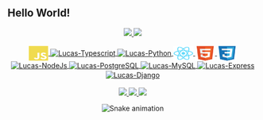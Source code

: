## Hello World!

<div align="center">
  <a href="https://github.com/Dev3lopmentM4chine">
  <img style="display: inline_block" height="165em" src="https://github-readme-stats.vercel.app/api?username=Dev3lopmentM4chine&show_icons=true&theme=codeSTACKr&include_all_commits=true&count_private=true"/>
  <img style="display: inline_block" height="165em" src="https://github-readme-stats.vercel.app/api/top-langs/?username=Dev3lopmentM4chine&layout=compact&langs_count=7&theme=codeSTACKr"/>
</div> 
  
<div style="display: inline_block" align="center">
  <br>
  <img align="center" alt="Lucas-Javascript" height="30" width="40" src="https://raw.githubusercontent.com/devicons/devicon/master/icons/javascript/javascript-plain.svg">
  <img align="center" alt="Lucas-Typescript" height="30" width="40" src="https://cdn.jsdelivr.net/gh/devicons/devicon/icons/typescript/typescript-original.svg">
  <img align="center" alt="Lucas-Python" height="30" width="40" src="https://cdn.jsdelivr.net/gh/devicons/devicon/icons/python/python-original.svg">
  <img align="center" alt="Lucas-React" height="30" width="40" src="https://raw.githubusercontent.com/devicons/devicon/master/icons/react/react-original.svg">
  <img align="center" alt="Lucas-HTML" height="30" width="40" src="https://raw.githubusercontent.com/devicons/devicon/master/icons/html5/html5-original.svg">
  <img align="center" alt="Lucas-CSS" height="30" width="40" src="https://raw.githubusercontent.com/devicons/devicon/master/icons/css3/css3-original.svg">
  <img align="center" alt="Lucas-NodeJs" height="30" width="40" src="https://cdn.jsdelivr.net/gh/devicons/devicon/icons/nodejs/nodejs-original.svg">
  <img align="center" alt="Lucas-PostgreSQL" height="30" width="40" src="https://cdn.jsdelivr.net/gh/devicons/devicon/icons/postgresql/postgresql-original.svg">
  <img align="center" alt="Lucas-MySQL" height="30" width="40" src="https://cdn.jsdelivr.net/gh/devicons/devicon/icons/mysql/mysql-original.svg">
  <img align="center" alt="Lucas-Express" height="30" width="40" src="https://cdn.jsdelivr.net/gh/devicons/devicon/icons/express/express-original.svg">
  <img align="center" alt="Lucas-Django" height="30" width="40" src="https://cdn.jsdelivr.net/gh/devicons/devicon/icons/django/django-plain.svg">
</div>
  
<div align="center"><br>
  <a href="https://www.instagram.com/codedevelopmentmachine/" target="_blank">
  <img src="https://img.shields.io/badge/-Instagram-%23E4405F?style=for-the-badge&logo=instagram&logoColor=white">
</a>
  
<a href="mailto:felicianodasilvalucassamuel@gmail.com">
  <img src="https://img.shields.io/badge/-Gmail-%23333?style=for-the-badge&logo=gmail&logoColor=white">
</a>
  
<a href="https://www.linkedin.com/in/lucasfelicianosilva" target="_blank">
  <img src="https://img.shields.io/badge/-LinkedIn-%230077B5?style=for-the-badge&logo=linkedin&logoColor=white">
</a> 
 
![Snake animation](https://github.com/Dev3lopmentM4chine/Dev3lopmentM4chine/blob/output/github-contribution-grid-snake.svg) 
</div>
  
##
